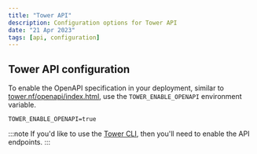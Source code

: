 ```yaml
---
title: "Tower API"
description: Configuration options for Tower API
date: "21 Apr 2023"
tags: [api, configuration]
---
```


## Tower API configuration

To enable the OpenAPI specification in your deployment, similar to [tower.nf/openapi/index.html](https://api.cloud.seqera.io/openapi/index.html), use the `TOWER_ENABLE_OPENAPI` environment variable.

```env
TOWER_ENABLE_OPENAPI=true
```

:::note
If you'd like to use the [Tower CLI](https://github.com/seqeralabs/tower-cli), then you'll need to enable the API endpoints.
:::
